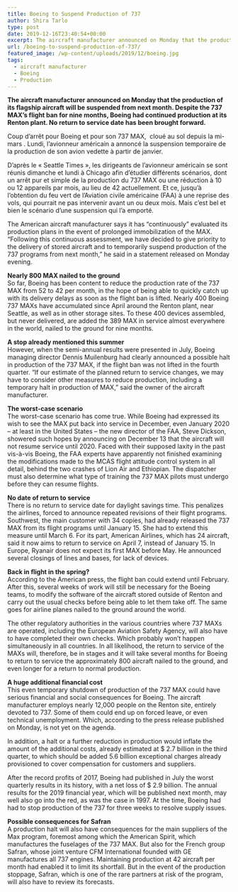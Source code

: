 ```yaml
---
title: Boeing to Suspend Production of 737
author: Shira Tarlo
type: post
date: 2019-12-16T23:40:54+00:00
excerpt: The aircraft manufacturer announced on Monday that the production of its flagship aircraft will be suspended from next month.
url: /boeing-to-suspend-production-of-737/
featured_image: /wp-content/uploads/2019/12/boeing.jpg
tags:
  - aircraft manufacturer
  - Boeing
  - Production
---
```


**The aircraft manufacturer announced on Monday that the production of its flagship aircraft will be suspended from next month. Despite the 737 MAX&#8217;s flight ban for nine months, Boeing had continued production at its Renton plant. No return to service date has been brought forward.**

Coup d&#8217;arrêt pour Boeing et pour son 737 MAX,  cloué au sol depuis la mi-mars . Lundi, l&#8217;avionneur américain a annoncé la suspension temporaire de la production de son avion vedette à partir de janvier.

D&#8217;après le « Seattle Times », les dirigeants de l&#8217;avionneur américain se sont réunis dimanche et lundi à Chicago afin d&#8217;étudier différents scénarios, dont un arrêt pur et simple de la production du 737 MAX ou une réduction à 10 ou 12 appareils par mois, au lieu de 42 actuellement. Et ce, jusqu&#8217;à l&#8217;obtention du feu vert de l&#8217;Aviation civile américaine (FAA) à une reprise des vols, qui pourrait ne pas intervenir avant un ou deux mois. Mais c&#8217;est bel et bien le scénario d&#8217;une suspension qui l&#8217;a emporté.

The American aircraft manufacturer says it has &#8220;continuously&#8221; evaluated its production plans in the event of prolonged immobilization of the MAX. &#8220;Following this continuous assessment, we have decided to give priority to the delivery of stored aircraft and to temporarily suspend production of the 737 programs from next month,&#8221; he said in a statement released on Monday evening.

**Nearly 800 MAX nailed to the ground**  
So far, Boeing has been content to reduce the production rate of the 737 MAX from 52 to 42 per month, in the hope of being able to quickly catch up with its delivery delays as soon as the flight ban is lifted. Nearly 400 Boeing 737 MAXs have accumulated since April around the Renton plant, near Seattle, as well as in other storage sites. To these 400 devices assembled, but never delivered, are added the 389 MAX in service almost everywhere in the world, nailed to the ground for nine months.

**A stop already mentioned this summer**  
However, when the semi-annual results were presented in July, Boeing managing director Dennis Muilenburg had clearly announced a possible halt in production of the 737 MAX, if the flight ban was not lifted in the fourth quarter. &#8220;If our estimate of the planned return to service changes, we may have to consider other measures to reduce production, including a temporary halt in production of MAX,&#8221; said the owner of the aircraft manufacturer.

**The worst-case scenario**  
The worst-case scenario has come true. While Boeing had expressed its wish to see the MAX put back into service in December, even January 2020 &#8211; at least in the United States &#8211; the new director of the FAA, Steve Dickson, showered such hopes by announcing on December 13 that the aircraft will not resume service until 2020. Faced with their supposed laxity in the past vis-à-vis Boeing, the FAA experts have apparently not finished examining the modifications made to the MCAS flight attitude control system in all detail, behind the two crashes of Lion Air and Ethiopian. The dispatcher must also determine what type of training the 737 MAX pilots must undergo before they can resume flights.

**No date of return to service**  
There is no return to service date for daylight savings time. This penalizes the airlines, forced to announce repeated revisions of their flight programs. Southwest, the main customer with 34 copies, had already released the 737 MAX from its flight programs until January 15. She had to extend this measure until March 6. For its part, American Airlines, which has 24 aircraft, said it now aims to return to service on April 7, instead of January 15. In Europe, Ryanair does not expect its first MAX before May. He announced several closings of lines and bases, for lack of devices.

**Back in flight in the spring?**  
According to the American press, the flight ban could extend until February. After this, several weeks of work will still be necessary for the Boeing teams, to modify the software of the aircraft stored outside of Renton and carry out the usual checks before being able to let them take off. The same goes for airline planes nailed to the ground around the world.

The other regulatory authorities in the various countries where 737 MAXs are operated, including the European Aviation Safety Agency, will also have to have completed their own checks. Which probably won&#8217;t happen simultaneously in all countries. In all likelihood, the return to service of the MAXs will, therefore, be in stages and it will take several months for Boeing to return to service the approximately 800 aircraft nailed to the ground, and even longer for a return to normal production.

**A huge additional financial cost**  
This even temporary shutdown of production of the 737 MAX could have serious financial and social consequences for Boeing. The aircraft manufacturer employs nearly 12,000 people on the Renton site, entirely devoted to 737. Some of them could end up on forced leave, or even technical unemployment. Which, according to the press release published on Monday, is not yet on the agenda.

In addition, a halt or a further reduction in production would inflate the amount of the additional costs, already estimated at \$ 2.7 billion in the third quarter, to which should be added 5.6 billion exceptional charges already provisioned to cover compensation for customers and suppliers.

After the record profits of 2017, Boeing had published in July the worst quarterly results in its history, with a net loss of \$ 2.9 billion. The annual results for the 2019 financial year, which will be published next month, may well also go into the red, as was the case in 1997. At the time, Boeing had had to stop production of the 737 for three weeks to resolve supply issues.

**Possible consequences for Safran**  
A production halt will also have consequences for the main suppliers of the Max program, foremost among which the American Spirit, which manufactures the fuselages of the 737 MAX. But also for the French group Safran, whose joint venture CFM International founded with GE manufactures all 737 engines. Maintaining production at 42 aircraft per month had enabled it to limit its shortfall. But in the event of the production stoppage, Safran, which is one of the rare partners at risk of the program, will also have to review its forecasts.

&nbsp;
